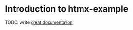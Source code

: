 # Introduction to htmx-example

TODO: write [great documentation](http://jacobian.org/writing/what-to-write/)
